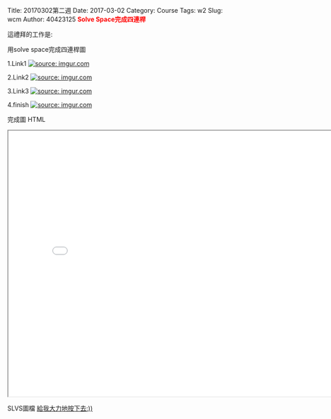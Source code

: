 Title: 20170302第二週
Date: 2017-03-02
Category: Course
Tags: w2
Slug: wcm
Author: 40423125
<b><font color="red">Solve Space完成四連桿</font></b>

<!-- PELICAN_END_SUMMARY -->
這禮拜的工作是:

用solve space完成四連桿圖

1.Link1
<a href="http://imgur.com/6WGdjMG"><img src="http://i.imgur.com/6WGdjMG.png" title="source: imgur.com" /></a>

2.Link2
<a href="http://imgur.com/8AJfCnH"><img src="http://i.imgur.com/8AJfCnH.png" title="source: imgur.com" /></a>

3.Link3
<a href="http://imgur.com/bOmJdGa"><img src="http://i.imgur.com/bOmJdGa.png" title="source: imgur.com" /></a>

4.finish
<a href="http://imgur.com/XALwKmd"><img src="http://i.imgur.com/XALwKmd.png" title="source: imgur.com" /></a>

完成圖  HTML
<iframe src="./../data/hw2/body.html" width="800" height="600"></iframe>


SLVS圖檔
<a href="./../data/hw2/slvs.rar">給我大力地按下去:))</a>







